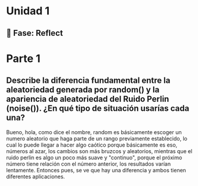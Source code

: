 # Unidad 1

## 🤔 Fase: Reflect

# Parte 1

## Describe la diferencia fundamental entre la aleatoriedad generada por random() y la apariencia de aleatoriedad del Ruido Perlin (noise()). ¿En qué tipo de situación usarías cada una?

Bueno, hola, como dice el nombre, random es básicamente escoger un numero aleatorio que haga parte de un rango previamente establecido, lo cual lo puede llegar a hacer algo caótico porque básicamente es eso, números al azar, los cambios son más bruzcos y aleatorios, mientras que el ruido perlin es algo un poco más suave y "continuo", porque el próximo número tiene relación con el número anterior, los resultados varían lentamente. Entonces pues, se ve que hay una diferencia y ambos tienen diferentes aplicaciones.

